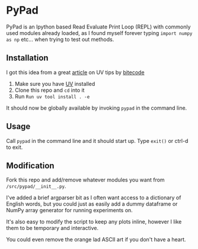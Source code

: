 
# PyPad

PyPad is an Ipython based Read Evaluate Print Loop (REPL) with commonly used modules already loaded, as I found myself forever typing `import numpy as np` etc... when trying to test out methods.

## Installation

I got this idea from a great [article](https://www.bitecode.dev/p/uv-tricks) on UV tips by [bitecode](https://www.bitecode.dev/)

1. Make sure you have [UV](https://docs.astral.sh/uv/getting-started/installation/) installed
2. Clone this repo and `cd` into it
3. Run `Run uv tool install . -e`

It should now be globally available by invoking `pypad` in the command line.

## Usage

Call `pypad` in the command line and it should start up. Type `exit()` or ctrl-d to exit.

## Modification

Fork this repo and add/remove whatever modules you want from `/src/pypad/__init__.py`.

I've added a brief argparser bit as I often want access to a dictionary of English words, but you could just as easily add a dummy dataframe or NumPy array generator for running experiments on.

It's also easy to modify the script to keep any plots inline, however I like them to be temporary and interactive.

You could even remove the orange lad ASCII art if you don't have a heart.
